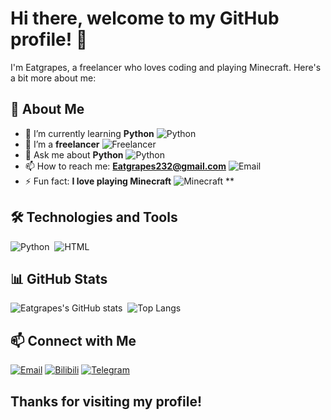 # Hi there, welcome to my GitHub profile! 👋

I'm Eatgrapes, a freelancer who loves coding and playing Minecraft. Here's a bit more about me:

## 🚀 About Me

- 🌱 I’m currently learning **Python** ![Python](https://img.shields.io/badge/-Python-05122A?style=flat&logo=python)
- 💼 I’m a **freelancer** ![Freelancer](https://img.shields.io/badge/-Freelancer-05122A?style=flat&logo=fiverr)
- 💬 Ask me about **Python** ![Python](https://img.shields.io/badge/-Python-05122A?style=flat&logo=python)
- 📫 How to reach me: **Eatgrapes232@gmail.com** ![Email](https://img.shields.io/badge/-Email-05122A?style=flat&logo=gmail)
- ⚡ Fun fact: **I love playing Minecraft** ![Minecraft](https://img.shields.io/badge/-Minecraft-05122A?style=flat&logo=minecraft) ** 

## 🛠️ Technologies and Tools

![Python](https://img.shields.io/badge/-Python-05122A?style=flat&logo=python)&nbsp;
![HTML](https://img.shields.io/badge/-HTML-05122A?style=flat&logo=html5)&nbsp;

## 📊 GitHub Stats

![Eatgrapes's GitHub stats](https://github-readme-stats.vercel.app/api?username=Eatgrapes&show_icons=true&hide_border=true)&nbsp;
![Top Langs](https://github-readme-stats.vercel.app/api/top-langs/?username=Eatgrapes&layout=compact&hide_border=true)

## 📫 Connect with Me

[![Email](https://img.shields.io/badge/-Email-05122A?style=flat&logo=gmail)](mailto:Eatgrapes232@gmail.com)
[![Bilibili](https://img.shields.io/badge/-Bilibili-000000?style=flat&logo=bilibili)](https://b23.tv/XYw888z)
[![Telegram](https://img.shields.io/badge/-Telegram-000000?style=flat&logo=telegram)](https://t.me/Eatgrapes232)

## Thanks for visiting my profile!
